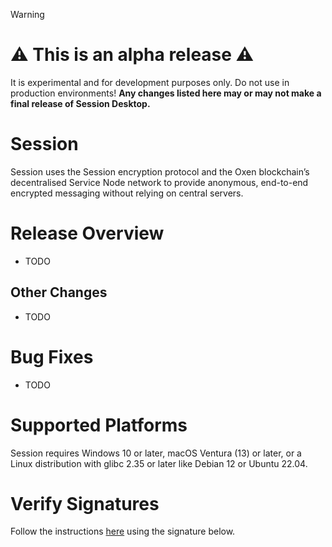 > [!WARNING]
>
> # ⚠️ This is an alpha release ⚠️
>
> It is experimental and for development purposes only.
> Do not use in production environments!
> **Any changes listed here may or may not make a final release of Session Desktop.**

<h1 id="release-notes">Session</h1>

Session uses the Session encryption protocol and the Oxen blockchain’s decentralised Service Node network to provide anonymous, end-to-end encrypted messaging without relying on central servers.

<h1 id="overview">Release Overview</h1>

- TODO

<h2 id="other-changes">Other Changes</h2>

- TODO

<h1 id="bug-fixes">Bug Fixes</h1>

- TODO

<h1 id="supported-platforms">Supported Platforms</h1>

<!-- NOTE Make sure to verify the supported platforms have not changed before making a release -->

Session requires Windows 10 or later, macOS Ventura (13) or later, or a Linux distribution with glibc 2.35 or later like Debian 12 or Ubuntu 22.04.

<h1 id="verify-signatures">Verify Signatures</h1>

Follow the instructions [here](https://github.com/session-foundation/session-desktop/tree/master#verifying-signatures) using the signature below.

<!-- NOTE The signature is added below using the signing script. Do not write below here. -->
